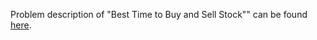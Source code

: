Problem description of "Best Time to Buy and Sell Stock"" can be found [here](https://leetcode.com/problems/best-time-to-buy-and-sell-stock/).
